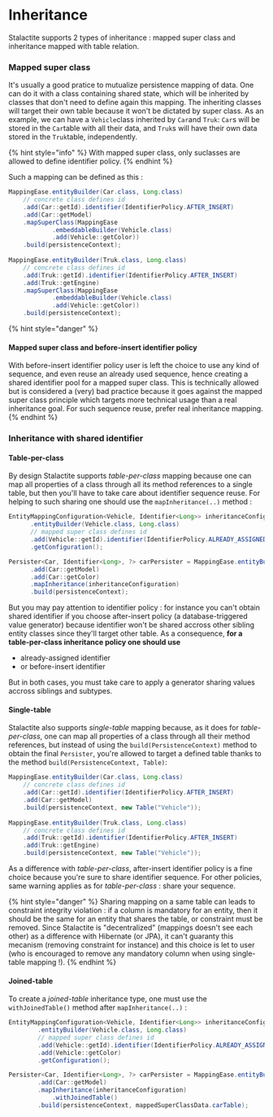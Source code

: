 # Inheritance

Stalactite supports 2 types of inheritance : mapped super class and inheritance mapped with table relation.

### Mapped super class

It's usually a good pratice to mutualize persistence mapping of data. One can do it with a class containing shared state, which will be inherited by classes that don't need to define again this mapping. The inheriting classes will target their own table because it won't be dictated by super class. As an example, we can have a `Vehicle`class inherited by `Car`and `Truk`: `Car`s will be stored in the `Car`table with all their data, and `Truk`s will have their own data stored in the `Truk`table, independently.

{% hint style="info" %}
With mapped super class, only suclasses are allowed to define identifier policy.
{% endhint %}

Such a mapping can be defined as this :

```java
MappingEase.entityBuilder(Car.class, Long.class)
	// concrete class defines id
	.add(Car::getId).identifier(IdentifierPolicy.AFTER_INSERT)
	.add(Car::getModel)
	.mapSuperClass(MappingEase
			.embeddableBuilder(Vehicle.class)
			.add(Vehicle::getColor))
	.build(persistenceContext);
	
MappingEase.entityBuilder(Truk.class, Long.class)
	// concrete class defines id
	.add(Truk::getId).identifier(IdentifierPolicy.AFTER_INSERT)
	.add(Truk::getEngine)
	.mapSuperClass(MappingEase
			.embeddableBuilder(Vehicle.class)
			.add(Vehicle::getColor))
	.build(persistenceContext);
```

{% hint style="danger" %}
#### Mapped super class and before-insert identifier policy

With before-insert identifier policy user is left the choice to use any kind of sequence, and even reuse an already used sequence, hence creating a shared identifier pool for a mapped super class. This is technically allowed but is considered a (very) bad practice because it goes against the mapped super class principle which targets more technical usage than a real inheritance goal. For such sequence reuse, prefer real inheritance mapping.
{% endhint %}

### Inheritance with shared identifier

#### Table-per-class

By design Stalactite supports _table-per-class_ mapping because one can map all properties of a class through all its method references to a single table, but then you'll have to take care about identifier sequence reuse. For helping to such sharing one should use the `mapInheritance(..)` method :

```java
EntityMappingConfiguration<Vehicle, Identifier<Long>> inheritanceConfiguration = MappingEase
      .entityBuilder(Vehicle.class, Long.class)
      // mapped super class defines id
      .add(Vehicle::getId).identifier(IdentifierPolicy.ALREADY_ASSIGNED)
      .getConfiguration();

Persister<Car, Identifier<Long>, ?> carPersister = MappingEase.entityBuilder(Car.class, LONG_TYPE)
      .add(Car::getModel)
      .add(Car::getColor)
      .mapInheritance(inheritanceConfiguration)
      .build(persistenceContext);
```



But you may pay attention to identifier policy : for instance you can't obtain shared identifier if you choose after-insert policy (a database-triggered value generator) because identifier won't be shared accross other sibling entity classes since they'll target other table. As a consequence, **for a table-per-class inheritance policy one should use**

* already-assigned identifier
* or before-insert identifier

But in both cases, you must take care to apply a generator sharing values accross siblings and subtypes.

#### Single-table

Stalactite also supports _single-table_ mapping because, as it does for _table-per-class_, one can map all properties of a class through all their method references, but instead of using the `build(PersistenceContext)` method to obtain the final `Persister`, you're allowed to target a defined table thanks to the method `build(PersistenceContext, Table)`:

```java
MappingEase.entityBuilder(Car.class, Long.class)
	// concrete class defines id
	.add(Car::getId).identifier(IdentifierPolicy.AFTER_INSERT)
	.add(Car::getModel)
	.build(persistenceContext, new Table("Vehicle"));
	
MappingEase.entityBuilder(Truk.class, Long.class)
	// concrete class defines id
	.add(Truk::getId).identifier(IdentifierPolicy.AFTER_INSERT)
	.add(Truk::getEngine)
	.build(persistenceContext, new Table("Vehicle"));
```

As a difference with _table-per-class_, after-insert identifier policy is a fine choice because you're sure to share identifier sequence. For other policies, same warning applies as for _table-per-class_ : share your sequence.

{% hint style="danger" %}
Sharing mapping on a same table can leads to constraint integrity violation : if a column is mandatory for an entity, then it should be the same for an entity that shares the table, or constraint must be removed. Since Stalactite is "decentralized" (mappings doesn't see each other) as a difference with Hibernate (or JPA), it can't guaranty this mecanism (removing constraint for instance) and this choice is let to user (who is encouraged to remove any mandatory column when using single-table mapping !).
{% endhint %}

#### Joined-table

To create a _joined-table_ inheritance type, one must use the `withJoinedTable()` method after `mapInheritance(..)` :

```java
EntityMappingConfiguration<Vehicle, Identifier<Long>> inheritanceConfiguration = MappingEase
		.entityBuilder(Vehicle.class, Long.class)
		// mapped super class defines id
		.add(Vehicle::getId).identifier(IdentifierPolicy.ALREADY_ASSIGNED)
		.add(Vehicle::getColor)
		.getConfiguration();

Persister<Car, Identifier<Long>, ?> carPersister = MappingEase.entityBuilder(Car.class, LONG_TYPE)
		.add(Car::getModel)
		.mapInheritance(inheritanceConfiguration)
			.withJoinedTable()
		.build(persistenceContext, mappedSuperClassData.carTable);
```

